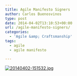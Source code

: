 ```yaml
---
title: Agile Manifesto Signers
author: Carlos Buenosvinos
type: post
date: 2014-04-02T13:10:53+00:00
url: /agile-manifesto-signers/
categories:
  - 'Agile &amp; Craftsmanship'
tags:
  - agile
  - agile manifesto

---
```

[<img src="https://i0.wp.com/carlosbuenosvinos.com/posts/images/2014/04/20140402-151532.jpg?w=620" alt="20140402-151532.jpg" class="alignnone size-full" data-recalc-dims="1" />][1]

 [1]: https://i0.wp.com/carlosbuenosvinos.com/posts/images/2014/04/20140402-151532.jpg